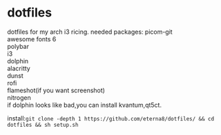 # dotfiles
dotfiles for my arch i3 ricing.
needed packages:
picom-git                                                                                                                                  
awesome fonts 6                                                                                                                            
polybar                                                                                                                                    
i3                                                                                                                                         
dolphin                                                                                                                                    
alacritty                                                                                                                                  
dunst                                                                                                                                      
rofi                                                                                                                                       
flameshot(if you want screenshot)                                                                                                          
nitrogen                                                                                                                                   
if dolphin looks like bad,you can install kvantum,qt5ct.
                                                                                                                                                                                                                                                             


install:```git clone -depth 1 https://github.com/eterna8/dotfiles/ && cd dotfiles && sh setup.sh```


